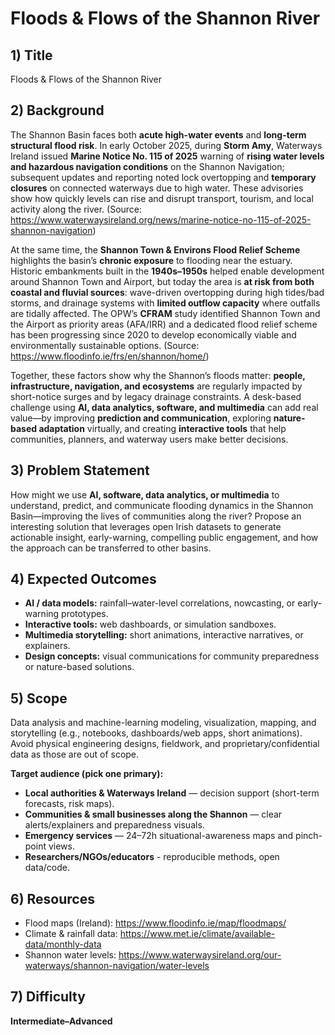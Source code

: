 # Floods & Flows of the Shannon River

## 1) Title
Floods & Flows of the Shannon River

## 2) Background
The Shannon Basin faces both **acute high-water events** and **long-term structural flood risk**. In early October 2025, during **Storm Amy**, Waterways Ireland issued **Marine Notice No. 115 of 2025** warning of **rising water levels and hazardous navigation conditions** on the Shannon Navigation; subsequent updates and reporting noted lock overtopping and **temporary closures** on connected waterways due to high water. These advisories show how quickly levels can rise and disrupt transport, tourism, and local activity along the river. (Source: https://www.waterwaysireland.org/news/marine-notice-no-115-of-2025-shannon-navigation)

At the same time, the **Shannon Town & Environs Flood Relief Scheme** highlights the basin’s **chronic exposure** to flooding near the estuary. Historic embankments built in the **1940s–1950s** helped enable development around Shannon Town and Airport, but today the area is **at risk from both coastal and fluvial sources**: wave-driven overtopping during high tides/bad storms, and drainage systems with **limited outflow capacity** where outfalls are tidally affected. The OPW’s **CFRAM** study identified Shannon Town and the Airport as priority areas (AFA/IRR) and a dedicated flood relief scheme has been progressing since 2020 to develop economically viable and environmentally sustainable options. (Source: https://www.floodinfo.ie/frs/en/shannon/home/)

Together, these factors show why the Shannon’s floods matter: **people, infrastructure, navigation, and ecosystems** are regularly impacted by short-notice surges and by legacy drainage constraints. A desk-based challenge using **AI, data analytics, software, and multimedia** can add real value—by improving **prediction and communication**, exploring **nature-based adaptation** virtually, and creating **interactive tools** that help communities, planners, and waterway users make better decisions.


## 3) Problem Statement
How might we use **AI, software, data analytics, or multimedia** to understand, predict, and communicate flooding dynamics in the Shannon Basin—improving the lives of communities along the river? Propose an interesting solution that leverages open Irish datasets to generate actionable insight, early-warning, compelling public engagement, and how the approach can be transferred to other basins.


## 4) Expected Outcomes
- **AI / data models:** rainfall–water-level correlations, nowcasting, or early-warning prototypes.  
- **Interactive tools:** web dashboards, or simulation sandboxes.  
- **Multimedia storytelling:** short animations, interactive narratives, or explainers.  
- **Design concepts:** visual communications for community preparedness or nature-based solutions.

## 5) Scope
Data analysis and machine-learning modeling, visualization, mapping, and storytelling (e.g., notebooks, dashboards/web apps, short animations).  
Avoid physical engineering designs, fieldwork, and proprietary/confidential data as those are out of scope.

**Target audience (pick one primary):**
- **Local authorities & Waterways Ireland** — decision support (short-term forecasts, risk maps).  
- **Communities & small businesses along the Shannon** — clear alerts/explainers and preparedness visuals.  
- **Emergency services** — 24–72h situational-awareness maps and pinch-point views.
- **Researchers/NGOs/educators** - reproducible methods, open data/code.


## 6) Resources
- Flood maps (Ireland): https://www.floodinfo.ie/map/floodmaps/  
- Climate & rainfall data: https://www.met.ie/climate/available-data/monthly-data  
- Shannon water levels: https://www.waterwaysireland.org/our-waterways/shannon-navigation/water-levels

## 7) Difficulty
**Intermediate–Advanced** 



